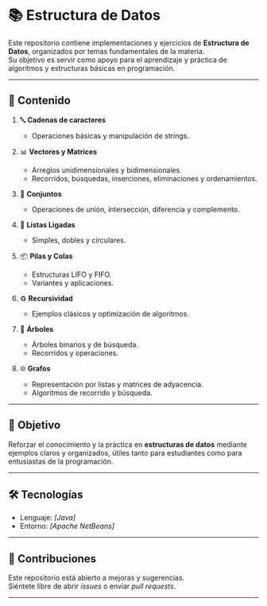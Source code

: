 # 📚 Estructura de Datos

Este repositorio contiene implementaciones y ejercicios de **Estructura de Datos**, organizados por temas fundamentales de la materia.  
Su objetivo es servir como apoyo para el aprendizaje y práctica de algoritmos y estructuras básicas en programación.

---

## 📂 Contenido

1. 🔤 **Cadenas de caracteres**  
   - Operaciones básicas y manipulación de strings.

2. 📊 **Vectores y Matrices**  
   - Arreglos unidimensionales y bidimensionales.  
   - Recorridos, búsquedas, inserciones, eliminaciones y ordenamientos.

3. 🧩 **Conjuntos**  
   - Operaciones de unión, intersección, diferencia y complemento.

4. 🔗 **Listas Ligadas**  
   - Simples, dobles y circulares.  

5. 📦 **Pilas y Colas**  
   - Estructuras LIFO y FIFO.  
   - Variantes y aplicaciones.

6. ♻️ **Recursividad**  
   - Ejemplos clásicos y optimización de algoritmos.  

7. 🌳 **Árboles**  
   - Árboles binarios y de búsqueda.  
   - Recorridos y operaciones.  

8. 🌐 **Grafos**  
   - Representación por listas y matrices de adyacencia.  
   - Algoritmos de recorrido y búsqueda.  

---

## 🚀 Objetivo

Reforzar el conocimiento y la práctica en **estructuras de datos** mediante ejemplos claros y organizados, útiles tanto para estudiantes como para entusiastas de la programación.

---

## 🛠 Tecnologías

- Lenguaje: *[Java]*  
- Entorno: *[Apache NetBeans]*  

---

## 🤝 Contribuciones

Este repositorio está abierto a mejoras y sugerencias.  
Siéntete libre de abrir *issues* o enviar *pull requests*.  

---

